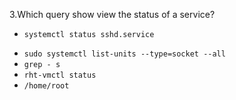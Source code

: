 3.Which query show view the status of a service?

+ `systemctl status sshd.service`
* `sudo systemctl list-units --type=socket --all`
* `grep - s`
* `rht-vmctl status`
* `/home/root`  
